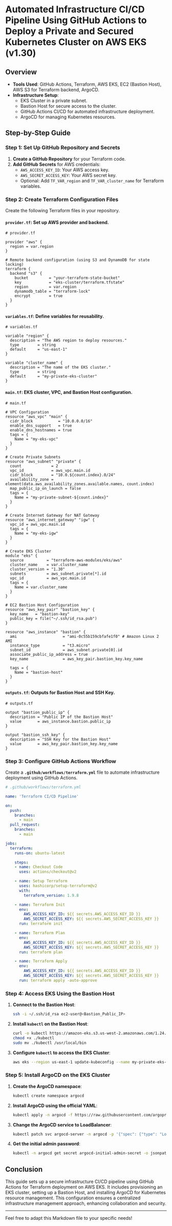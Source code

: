 # Automated Infrastructure CI/CD Pipeline Using GitHub Actions to Deploy a Private and Secured Kubernetes Cluster on AWS EKS (v1.30)

## **Overview**

- **Tools Used**: GitHub Actions, Terraform, AWS EKS, EC2 (Bastion Host), AWS S3 for Terraform backend, ArgoCD.
- **Infrastructure Setup**:
  - EKS Cluster in a private subnet.
  - Bastion Host for secure access to the cluster.
  - GitHub Actions CI/CD for automated infrastructure deployment.
  - ArgoCD for managing Kubernetes resources.

## **Step-by-Step Guide**

### **Step 1: Set Up GitHub Repository and Secrets**

1. **Create a GitHub Repository** for your Terraform code.
2. **Add GitHub Secrets** for AWS credentials:
   - `AWS_ACCESS_KEY_ID`: Your AWS access key.
   - `AWS_SECRET_ACCESS_KEY`: Your AWS secret key.
   - Optional: Add `TF_VAR_region` and `TF_VAR_cluster_name` for Terraform variables.

### **Step 2: Create Terraform Configuration Files**

Create the following Terraform files in your repository.

#### **`provider.tf`**: Set up AWS provider and backend.

```hcl
# provider.tf

provider "aws" {
  region = var.region
}

# Remote backend configuration (using S3 and DynamoDB for state locking)
terraform {
  backend "s3" {
    bucket         = "your-terraform-state-bucket"
    key            = "eks-cluster/terraform.tfstate"
    region         = var.region
    dynamodb_table = "terraform-lock"
    encrypt        = true
  }
}
```

#### **`variables.tf`**: Define variables for reusability.

```hcl
# variables.tf

variable "region" {
  description = "The AWS region to deploy resources."
  type        = string
  default     = "us-east-1"
}

variable "cluster_name" {
  description = "The name of the EKS cluster."
  type        = string
  default     = "my-private-eks-cluster"
}
```

#### **`main.tf`**: EKS cluster, VPC, and Bastion Host configuration.

```hcl
# main.tf

# VPC Configuration
resource "aws_vpc" "main" {
  cidr_block           = "10.0.0.0/16"
  enable_dns_support   = true
  enable_dns_hostnames = true
  tags = {
    Name = "my-eks-vpc"
  }
}

# Create Private Subnets
resource "aws_subnet" "private" {
  count             = 2
  vpc_id            = aws_vpc.main.id
  cidr_block        = "10.0.${count.index}.0/24"
  availability_zone = element(data.aws_availability_zones.available.names, count.index)
  map_public_ip_on_launch = false
  tags = {
    Name = "my-private-subnet-${count.index}"
  }
}

# Create Internet Gateway for NAT Gateway
resource "aws_internet_gateway" "igw" {
  vpc_id = aws_vpc.main.id
  tags = {
    Name = "my-eks-igw"
  }
}

# Create EKS Cluster
module "eks" {
  source          = "terraform-aws-modules/eks/aws"
  cluster_name    = var.cluster_name
  cluster_version = "1.30"
  subnets         = aws_subnet.private[*].id
  vpc_id          = aws_vpc.main.id
  tags = {
    Name = var.cluster_name
  }
}

# EC2 Bastion Host Configuration
resource "aws_key_pair" "bastion_key" {
  key_name   = "bastion-key"
  public_key = file("~/.ssh/id_rsa.pub")
}

resource "aws_instance" "bastion" {
  ami                    = "ami-0c55b159cbfafe1f0" # Amazon Linux 2 AMI
  instance_type          = "t3.micro"
  subnet_id              = aws_subnet.private[0].id
  associate_public_ip_address = true
  key_name               = aws_key_pair.bastion_key.key_name

  tags = {
    Name = "bastion-host"
  }
}
```

#### **`outputs.tf`**: Outputs for Bastion Host and SSH Key.

```hcl
# outputs.tf

output "bastion_public_ip" {
  description = "Public IP of the Bastion Host"
  value       = aws_instance.bastion.public_ip
}

output "bastion_ssh_key" {
  description = "SSH Key for the Bastion Host"
  value       = aws_key_pair.bastion_key.key_name
}
```

### **Step 3: Configure GitHub Actions Workflow**

Create a **`.github/workflows/terraform.yml`** file to automate infrastructure deployment using GitHub Actions.

```yaml
# .github/workflows/terraform.yml

name: 'Terraform CI/CD Pipeline'

on:
  push:
    branches:
      - main
  pull_request:
    branches:
      - main

jobs:
  terraform:
    runs-on: ubuntu-latest

    steps:
    - name: Checkout Code
      uses: actions/checkout@v2

    - name: Setup Terraform
      uses: hashicorp/setup-terraform@v2
      with:
        terraform_version: 1.9.8

    - name: Terraform Init
      env:
        AWS_ACCESS_KEY_ID: ${{ secrets.AWS_ACCESS_KEY_ID }}
        AWS_SECRET_ACCESS_KEY: ${{ secrets.AWS_SECRET_ACCESS_KEY }}
      run: terraform init

    - name: Terraform Plan
      env:
        AWS_ACCESS_KEY_ID: ${{ secrets.AWS_ACCESS_KEY_ID }}
        AWS_SECRET_ACCESS_KEY: ${{ secrets.AWS_SECRET_ACCESS_KEY }}
      run: terraform plan

    - name: Terraform Apply
      env:
        AWS_ACCESS_KEY_ID: ${{ secrets.AWS_ACCESS_KEY_ID }}
        AWS_SECRET_ACCESS_KEY: ${{ secrets.AWS_SECRET_ACCESS_KEY }}
      run: terraform apply -auto-approve
```

### **Step 4: Access EKS Using the Bastion Host**

1. **Connect to the Bastion Host**:
   
   ```bash
   ssh -i ~/.ssh/id_rsa ec2-user@<Bastion_Public_IP>
   ```

2. **Install `kubectl` on the Bastion Host**:
   
   ```bash
   curl -o kubectl https://amazon-eks.s3.us-west-2.amazonaws.com/1.24.0/2022-06-23/bin/linux/amd64/kubectl
   chmod +x ./kubectl
   sudo mv ./kubectl /usr/local/bin
   ```

3. **Configure `kubectl` to access the EKS Cluster**:
   
   ```bash
   aws eks --region us-east-1 update-kubeconfig --name my-private-eks-cluster
   ```

### **Step 5: Install ArgoCD on the EKS Cluster**

1. **Create the ArgoCD namespace**:
   
   ```bash
   kubectl create namespace argocd
   ```

2. **Install ArgoCD using the official YAML**:
   
   ```bash
   kubectl apply -n argocd -f https://raw.githubusercontent.com/argoproj/argo-cd/stable/manifests/install.yaml
   ```

3. **Change the ArgoCD service to LoadBalancer**:
   
   ```bash
   kubectl patch svc argocd-server -n argocd -p '{"spec": {"type": "LoadBalancer"}}'
   ```

4. **Get the initial admin password**:
   
   ```bash
   kubectl -n argocd get secret argocd-initial-admin-secret -o jsonpath="{.data.password}" | base64 -d
   ```

## **Conclusion**

This guide sets up a secure infrastructure CI/CD pipeline using GitHub Actions for Terraform deployment on AWS EKS. It includes provisioning an EKS cluster, setting up a Bastion Host, and installing ArgoCD for Kubernetes resource management. This configuration ensures a centralized infrastructure management approach, enhancing collaboration and security.

--- 

Feel free to adapt this Markdown file to your specific needs!
